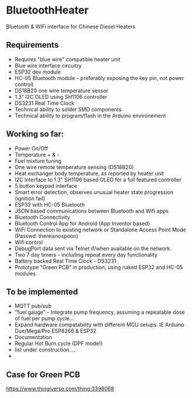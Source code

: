 # BluetoothHeater

Bluetooth & WiFi interface for Chinese Diesel Heaters

Requirements
--------------------------
* Requires "blue wire" compatible heater unit
* Blue wire interface circuitry
* ESP32 dev module
* HC-05 Bluetooth module - preferably exposing the key pin, not power control)
* DS18B20 one wire temperature sensor
* 1.3" I2C OLED using SH1106 controller
* DS3231 Real Time Clock
* Technical ability to solder SMD components
* Technical ability to program/flash in the Arduino environement

Working so far:
--------------------------
* Power On/Off
* Temperature + & -
* Fuel mixture tuning
* One wire remote temperature sensing (DS18B20)
* Heat exchanger body temperature, as reported by heater unit
* I2C Interface to 1.3" SH1106 based OLED for a full featured controller
* 5 button keypad interface
* Smart error detection, observes unusual heater state progression (ignition fail)
* ESP32 with HC-05 Bluetooth
* JSON based communications between Bluetooth and Wifi apps
* Bluetooth Connectivity
* Bluetooth Control App for Android (App Inventor based)
* WiFi Connection to existing network or Standalone Access Point Mode (Passwd: thereisnospoon)
* Wifi control
* DebugPort data sent via Telnet if/when available on the network.
* Two 7 day timers - including repeat every day functionality
* Battery backed Real Time Clock - DS3231
* Prototype "Green PCB" in production, using naked ESP32 and HC-05 modules 

To be implemented 
--------------------------
* MQTT pub/sub 
* "fuel gauge" - Integrate pump frequency, assuming a repeatable dose of fuel per pump cycle...
* Expand hardware compatability with different MCU setups.  IE Arduino Due/Mega/Pro ESP8266 & ESP32
* Documentation
* Regular Hot Burn cycle (DPF mode!)
* list under construction.....
* 

Case for Green PCB
--------------------------
https://www.thingiverse.com/thing:3398068

